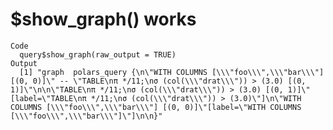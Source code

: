 # $show_graph() works

    Code
      query$show_graph(raw_output = TRUE)
    Output
      [1] "graph  polars_query {\n\"WITH COLUMNS [\\\"foo\\\",\\\"bar\\\"] [(0, 0)]\" -- \"TABLE\nπ */11;\nσ (col(\\\"drat\\\")) > (3.0) [(0, 1)]\"\n\n\"TABLE\nπ */11;\nσ (col(\\\"drat\\\")) > (3.0) [(0, 1)]\"[label=\"TABLE\nπ */11;\nσ (col(\\\"drat\\\")) > (3.0)\"]\n\"WITH COLUMNS [\\\"foo\\\",\\\"bar\\\"] [(0, 0)]\"[label=\"WITH COLUMNS [\\\"foo\\\",\\\"bar\\\"]\"]\n\n}"

